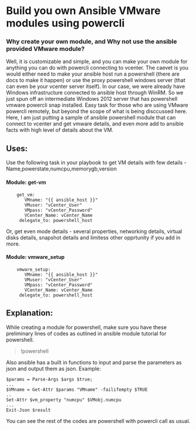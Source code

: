 # Build you own Ansible VMware modules using powercli
### Why create your own module, and Why not use the ansible provided VMware module?
Well, it is customizable and simple, and you can make your own module for anything you can do with powercli connecting to vcenter. The caevet is you would either need to make your ansible host run a powershell (there are docs to make it happen) or use the proxy powershell windows server (that can even be your vcenter server itself). In our case, we were already have Windows infrastructure connected to ansible host through WinRM. So we just spun off an intermediate Windows 2012 server that has powershell vmware powercli snap installed. Easy task for those who are using VMware powercli remotely, but beyond the scope of what is being disccussed here.
Here, I am just putting a sample of ansible powershell module that can connect to vcenter and get vmware details, and even more add to ansible facts with high level of details about the VM.

## Uses:
Use the following task in your playbook to get VM details with few details - Name,powerstate,numcpu,memorygb,version
#### Module: get-vm
```- name: get vm details
    get_vm:
       VMname: "{{ ansible_host }}"
       VMuser: "vCenter_User"
       VMpass: "vCenter_Password"
       VCenter_Name: vCenter_Name
     delegate_to: powershell_host
 ```
 Or, get even mode details - several properties, networking details, virtual disks details, snapshot details and limitess other opprtunity if you add in more.
 #### Module: vmware_setup
```- name: get vm details
    vmware_setup:
       VMname: "{{ ansible_host }}"
       VMuser: "vCenter_User"
       VMpass: "vCenter_Password"
       VCenter_Name: vCenter_Name
     delegate_to: powershell_host
 ```
 ## Explanation:
While creating a module for powershell, make sure you have these preliminary lines of codes as outlined in ansible module tutorial for powershell.
 > !powershell
 
 Also ansible has a built in functions to input and parse the parameters as json and output them as json.
 Example:
 ```
 $params = Parse-Args $args $true;
 ...
 $VMname = Get-Attr $params "VMname" -failifempty $TRUE
 ..
 Set-Attr $vm_property "numcpu" $VMobj.numcpu
 ...
 Exit-Json $result
 ```
You can see the rest of the codes are powershell with powercli call as usual.
